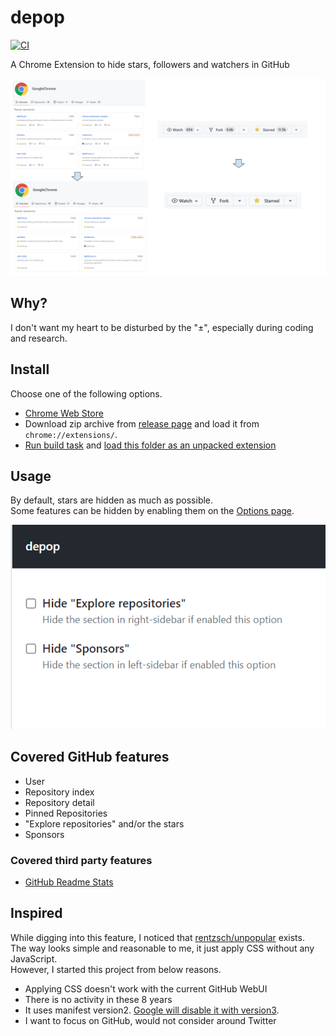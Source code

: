 # depop

[![CI](https://github.com/kachick/depop/actions/workflows/ci.yml/badge.svg?branch=main)](https://github.com/kachick/depop/actions/workflows/ci.yml?query=event%3Apush++)

A Chrome Extension to hide stars, followers and watchers in GitHub

![Screen Shot](assets/screenshot-overview.png)

## Why?

I don't want my heart to be disturbed by the "±", especially during coding and research.

## Install

Choose one of the following options.

- [Chrome Web Store](https://chrome.google.com/webstore/detail/eyes-away-from-github-pop/bblbchjekobacogfioehogggccfagkmk)
- Download zip archive from [release page](https://github.com/kachick/depop/releases) and load it from `chrome://extensions/`.
- [Run build task](CONTRIBUTING.md) and [load this folder as an unpacked extension](https://developer.chrome.com/docs/extensions/mv3/getstarted/development-basics/#load-unpacked)

## Usage

By default, stars are hidden as much as possible.\
Some features can be hidden by enabling them on the [Options page](https://developer.chrome.com/docs/extensions/mv3/options/).

![Screen Shot](assets/screenshot-options.png)

## Covered GitHub features

- User
- Repository index
- Repository detail
- Pinned Repositories
- "Explore repositories" and/or the stars
- Sponsors

### Covered third party features

- [GitHub Readme Stats](https://github.com/anuraghazra/github-readme-stats)

## Inspired

While digging into this feature, I noticed that
[rentzsch/unpopular](https://github.com/rentzsch/unpopular/tree/863963e26c1a758a53eb33747e0fec6f26ac130d)
exists.\
The way looks simple and reasonable to me, it just apply CSS without any
JavaScript.\
However, I started this project from below reasons.

- Applying CSS doesn't work with the current GitHub WebUI
- There is no activity in these 8 years
- It uses manifest version2.
  [Google will disable it with version3](https://developer.chrome.com/docs/extensions/mv3/mv2-sunset/).
- I want to focus on GitHub, would not consider around Twitter
